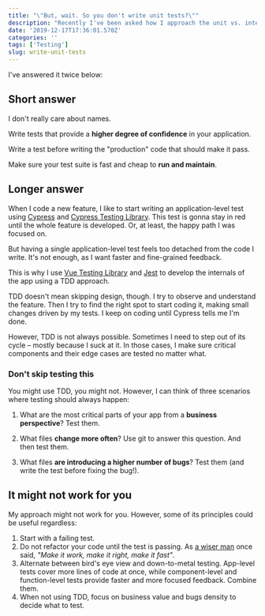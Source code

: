 ```yaml
---
title: "\"But, wait. So you don't write unit tests?\""
description: "Recently I've been asked how I approach the unit vs. integration vs. e2e debate."
date: '2019-12-17T17:36:01.570Z'
categories: ''
tags: ['Testing']
slug: write-unit-tests
---
```


I've answered it twice below:

## Short answer

I don't really care about names.

Write tests that provide a **higher degree of confidence** in your application.

Write a test before writing the "production" code that should make it pass.

Make sure your test suite is fast and cheap to **run and maintain**.

## Longer answer

When I code a new feature, I like to start writing an application-level test using [Cypress](https://www.cypress.io/) and [Cypress Testing Library](https://github.com/testing-library/cypress-testing-library). This test is gonna stay in red until the whole feature is developed. Or, at least, the happy path I was focused on.

But having a single application-level test feels too detached from the code I write. It's not enough, as I want faster and fine-grained feedback. 

This is why I use [Vue Testing Library](https://github.com/testing-library/vue-testing-library) and [Jest](https://jestjs.io/) to develop the internals of the app using a TDD approach.

TDD doesn't mean skipping design, though. I try to observe and understand the feature. Then I try to find the right spot to start coding it, making small changes driven by my tests. I keep on coding until Cypress tells me I'm done.

However, TDD is not always possible. Sometimes I need to step out of its cycle – mostly because I suck at it. In those cases, I make sure critical components and their edge cases are tested no matter what.

### Don't skip testing this

You might use TDD, you might not. However, I can think of three scenarios where testing should always happen:

1. What are the most critical parts of your app from a **business perspective**? Test them.

2. What files **change more often**? Use git to answer this question. And then test them.

3. What files **are introducing a higher number of bugs**? Test them (and write the test before fixing the bug!).

## It might not work for you
My approach might not work for you. However, some of its principles could be useful regardless:

1. Start with a failing test.
2. Do not refactor your code until the test is passing. As [a wiser man](https://www.kentbeck.com/) once said, *"Make it work, make it right, make it fast"*.
3. Alternate between bird's eye view and down-to-metal testing. App-level tests cover more lines of code at once, while component-level and function-level tests provide faster and more focused feedback. Combine them.
4. When not using TDD, focus on business value and bugs density to decide what to test.
